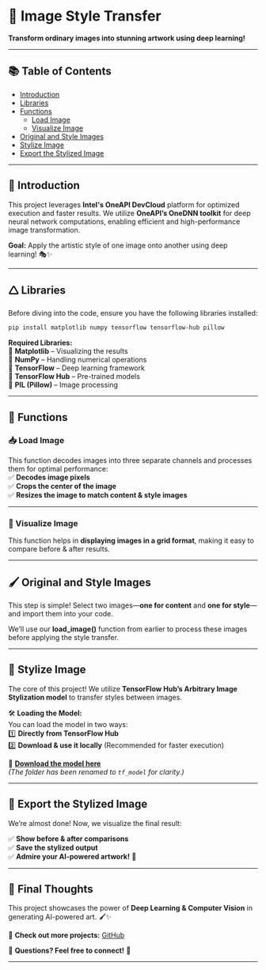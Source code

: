# 🎨 Image Style Transfer  
**Transform ordinary images into stunning artwork using deep learning!**  

---

## 📚 Table of Contents  
- [Introduction](#introduction)  
- [Libraries](#libraries)  
- [Functions](#functions)  
  - [Load Image](#load-image)  
  - [Visualize Image](#visualize-image)  
- [Original and Style Images](#original-and-style-images)  
- [Stylize Image](#stylize-image)  
- [Export the Stylized Image](#export-the-stylized-image)  

---

## 🌟 Introduction  
This project leverages **Intel's OneAPI DevCloud** platform for optimized execution and faster results. We utilize **OneAPI’s OneDNN toolkit** for deep neural network computations, enabling efficient and high-performance image transformation.  

**Goal:** Apply the artistic style of one image onto another using deep learning! 🎭✨  

---

## 🛆 Libraries  
Before diving into the code, ensure you have the following libraries installed:  
```bash
pip install matplotlib numpy tensorflow tensorflow-hub pillow
```
**Required Libraries:**  
🔹 **Matplotlib** – Visualizing the results  
🔹 **NumPy** – Handling numerical operations  
🔹 **TensorFlow** – Deep learning framework  
🔹 **TensorFlow Hub** – Pre-trained models  
🔹 **PIL (Pillow)** – Image processing  

---

## 🔧 Functions  

### 📥 Load Image  
This function decodes images into three separate channels and processes them for optimal performance:  
✅ **Decodes image pixels**  
✅ **Crops the center of the image**  
✅ **Resizes the image to match content & style images**  

---

### 🎨 Visualize Image  
This function helps in **displaying images in a grid format**, making it easy to compare before & after results.  

---

## 🖌️ Original and Style Images  
This step is simple! Select two images—**one for content** and **one for style**—and import them into your code.  

We’ll use our **load_image()** function from earlier to process these images before applying the style transfer.  

---

## 🎨 Stylize Image  
The core of this project! We utilize **TensorFlow Hub’s Arbitrary Image Stylization model** to transfer styles between images.  

🛠 **Loading the Model:**  
You can load the model in two ways:  
1️⃣ **Directly from TensorFlow Hub**  
2️⃣ **Download & use it locally** (Recommended for faster execution)  

🔗 **[Download the model here](https://tfhub.dev/google/magenta/arbitrary-image-stylization-v1-256/2)**  
_(The folder has been renamed to `tf_model` for clarity.)_  

---

## 🎨 Export the Stylized Image  
We’re almost done! Now, we visualize the final result:  

✅ **Show before & after comparisons**  
✅ **Save the stylized output**  
✅ **Admire your AI-powered artwork!** 🎨  

---

## 🚀 Final Thoughts  
This project showcases the power of **Deep Learning & Computer Vision** in generating AI-powered art. 🖌️✨  

🔗 **Check out more projects:** [GitHub](https://github.com/Rohand19)  

📩 **Questions? Feel free to connect!** 🚀  

---
